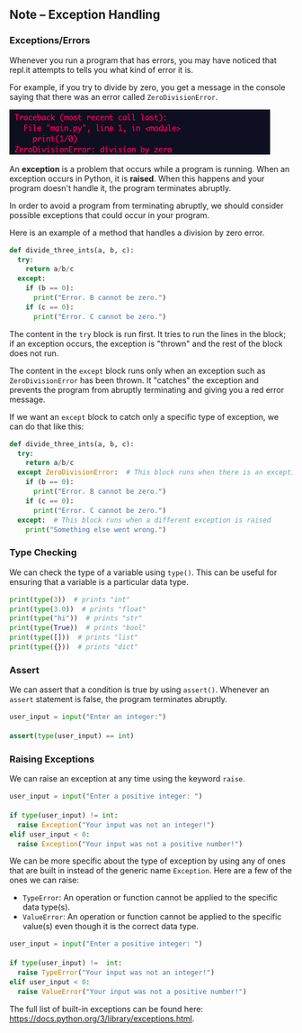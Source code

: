 ## Note – Exception Handling

### Exceptions/Errors

Whenever you run a program that has errors, you may have noticed that repl.it attempts to tells you what kind of error it is. 

For example, if you try to divide by zero, you get a message in the console saying that there was an error called `ZeroDivisionError`.

![](../../Images/Zero_Division_Error.png)

An **exception** is a problem that occurs while a program is running. When an exception occurs in Python, it is **raised**. When this happens and your program doesn't handle it, the program terminates abruptly. 


In order to avoid a program from terminating abruptly, we should consider possible exceptions that could occur in your program.

Here is an example of a method that handles a division by zero error.

```python
def divide_three_ints(a, b, c):
  try:
    return a/b/c
  except:
    if (b == 0):
      print("Error. B cannot be zero.")
    if (c == 0):
      print("Error. C cannot be zero.")
```

The content in the `try` block is run first. It tries to run the lines in the block; if an exception occurs, the exception is "thrown" and the rest of the block does not run. 

The content in the `except` block runs only when an exception such as `ZeroDivisionError` has been thrown. It "catches" the exception and prevents the program from abruptly terminating and giving you a red error message.

If we want an `except` block to catch only a specific type of exception, we can do that like this:

```python
def divide_three_ints(a, b, c):
  try:
    return a/b/c
  except ZeroDivisionError:  # This block runs when there is an exception raised due to dividing by zero
    if (b == 0):
      print("Error. B cannot be zero.")
    if (c == 0):
      print("Error. C cannot be zero.")
  except:  # This block runs when a different exception is raised
    print("Something else went wrong.")
```

### Type Checking

We can check the type of a variable using `type()`. This can be useful for ensuring that a variable is a particular data type.

```python
print(type(3))  # prints "int"
print(type(3.0))  # prints "float"
print(type("hi"))  # prints "str"
print(type(True))  # prints "bool"
print(type([]))  # prints "list"
print(type({}))  # prints "dict"
```

### Assert

We can assert that a condition is true by using `assert()`. Whenever an `assert` statement is false, the program terminates abruptly.

```python
user_input = input("Enter an integer:")

assert(type(user_input) == int)
```

### Raising Exceptions

We can raise an exception at any time using the keyword `raise`.

```python
user_input = input("Enter a positive integer: ")

if type(user_input) != int:
  raise Exception("Your input was not an integer!")
elif user_input < 0:
  raise Exception("Your input was not a positive number!")
```

We can be more specific about the type of exception by using any of ones that are built in instead of the generic name `Exception`. Here are a few of the ones we can raise:

* `TypeError`: An operation or function cannot be applied to the specific data type(s).
* `ValueError`: An operation or function cannot be applied to the specific value(s) even though it is the correct data type.

```python
user_input = input("Enter a positive integer: ")

if type(user_input) !=  int:
  raise TypeError("Your input was not an integer!")
elif user_input < 0:
  raise ValueError("Your input was not a positive number!")
```

The full list of built-in exceptions can be found here: https://docs.python.org/3/library/exceptions.html.
